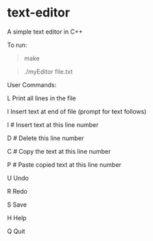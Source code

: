 # text-editor
A simple text editor in C++

To run:
> make

> ./myEditor file.txt

User Commands:

L       Print all lines in the file

I       Insert text at end of file (prompt for text follows)

I #     Insert text at this line number

D #     Delete this line number

C #     Copy the text at this line number

P #     Paste copied text at this line number

U       Undo

R       Redo

S       Save

H       Help

Q       Quit

